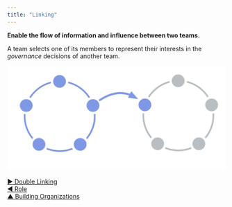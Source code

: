 ```yaml
---
title: "Linking"
---
```



**Enable the flow of information and influence between two teams.**

A team selects one of its members to represent their interests in the <dfn data-info="Governance: The process of setting objectives and making and evolving decisions that guide people towards achieving those objectives.">governance</dfn> decisions of another team.

![One circle linked to another circle](img/structural-patterns/link.png)


[&#9654; Double Linking](double-linking.html)<br/>[&#9664; Role](role.html)<br/>[&#9650; Building Organizations](building-organizations.html)

